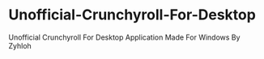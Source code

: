 # Unofficial-Crunchyroll-For-Desktop
Unofficial Crunchyroll For Desktop Application Made For Windows By Zyhloh
